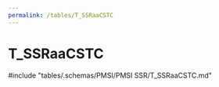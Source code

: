```yaml
---
permalink: /tables/T_SSRaaCSTC
---
```

# T\_SSRaaCSTC
<!-- SPDX-License-Identifier: MPL-2.0 -->

<!-- ATTENTION : Ne pas supprimer ou modifier la ligne ci-dessous -->
#include "tables/.schemas/PMSI/PMSI SSR/T_SSRaaCSTC.md"
<!-- ATTENTION : Ne pas supprimer ou modifier la ligne ci-dessus -->

